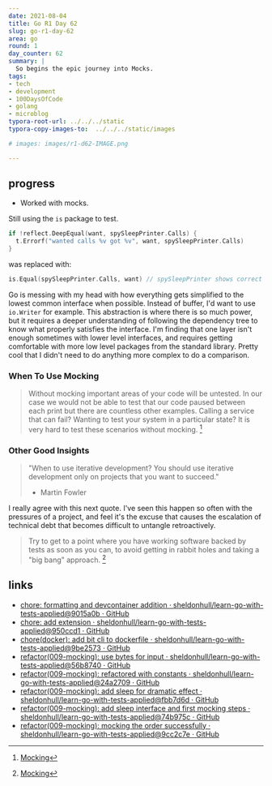 ```yaml
---
date: 2021-08-04
title: Go R1 Day 62
slug: go-r1-day-62
area: go
round: 1
day_counter: 62
summary: |
  So begins the epic journey into Mocks.
tags:
- tech
- development
- 100DaysOfCode
- golang
- microblog
typora-root-url: ../../../static
typora-copy-images-to:  ../../../static/images

# images: images/r1-d62-IMAGE.png

---
```


## progress

- Worked with mocks.

Still using the `is` package to test.

```go
if !reflect.DeepEqual(want, spySleepPrinter.Calls) {
  t.Errorf("wanted calls %v got %v", want, spySleepPrinter.Calls)
}
```

was replaced with:

```go
is.Equal(spySleepPrinter.Calls, want) // spySleepPrinter shows correct order of calls
```

Go is messing with my head with how everything gets simplified to the lowest common interface when possible.
Instead of buffer, I'd want to use `io.Writer` for example.
This abstraction is where there is so much power, but it requires a deeper understanding of following the dependency tree to know what properly satisfies the interface.
I'm finding that one layer isn't enough sometimes with lower level interfaces, and requires getting comfortable with more low level packages from the standard library.
Pretty cool that I didn't need to do anything more complex to do a comparison.

### When To Use Mocking

> Without mocking important areas of your code will be untested.
> In our case we would not be able to test that our code paused between each print but there are countless other examples.
> Calling a service that can fail?
> Wanting to test your system in a particular state?
> It is very hard to test these scenarios without mocking.
[^mocking]

### Other Good Insights

> "When to use iterative development? You should use iterative development only on projects that you want to succeed."
> - Martin Fowler

I really agree with this next quote.
I've seen this happen so often with the pressures of a project, and feel it's the excuse that causes the escalation of technical debt that becomes difficult to untangle retroactively.

> Try to get to a point where you have working software backed by tests as soon as you can, to avoid getting in rabbit holes and taking a "big bang" approach. [^mocking]

## links

- [chore: formatting and devcontainer addition · sheldonhull/learn-go-with-tests-applied@9015a0b · GitHub](https://github.com/sheldonhull/learn-go-with-tests-applied/commit/9015a0b4b15d72c2523dd1c2136ed222d125d0ea)
- [chore: add extension · sheldonhull/learn-go-with-tests-applied@950ccd1 · GitHub](https://github.com/sheldonhull/learn-go-with-tests-applied/commit/950ccd16da38b29c7161b17e5bef622fe4d6c64d)
- [chore(docker): add bit cli to dockerfile · sheldonhull/learn-go-with-tests-applied@9be2573 · GitHub](https://github.com/sheldonhull/learn-go-with-tests-applied/commit/9be2573a6f6dc3643052248515f6c344b80fa74e)
- [refactor(009-mocking): use bytes for input · sheldonhull/learn-go-with-tests-applied@56b8740 · GitHub](https://github.com/sheldonhull/learn-go-with-tests-applied/commit/56b8740c64d508289c56125eaa82c3e989d91f1a)
- [refactor(009-mocking): refactored with constants · sheldonhull/learn-go-with-tests-applied@24a2709 · GitHub](https://github.com/sheldonhull/learn-go-with-tests-applied/commit/24a2709f0ac34487be60900f8c8d84ca023e361c)
- [refactor(009-mocking): add sleep for dramatic effect · sheldonhull/learn-go-with-tests-applied@fbb7d6d · GitHub](https://github.com/sheldonhull/learn-go-with-tests-applied/commit/fbb7d6dca28ee07276cd49387b4f72d5c88eb443)
- [refactor(009-mocking): add sleep interface and first mocking steps · sheldonhull/learn-go-with-tests-applied@74b975c · GitHub](https://github.com/sheldonhull/learn-go-with-tests-applied/commit/74b975cbc9b99abafb3cf87f898b986242c275a7)
- [refactor(009-mocking): mocking the order successfully · sheldonhull/learn-go-with-tests-applied@9cc2c7e · GitHub](https://github.com/sheldonhull/learn-go-with-tests-applied/commit/9cc2c7e96fbaa5b08792e318f739aba4de769401)

[^mocking]: [Mocking](https://quii.gitbook.io/learn-go-with-tests/go-fundamentals/mocking)
